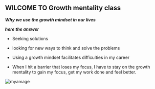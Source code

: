 ## WILCOME TO Growth mentality class



***Why we use the growth mindset in our lives***

***here the answer*** 

 - Seeking solutions
 
 - looking for new ways to think and solve the problems
 
 - Using a growth mindset facilitates difficulties in my career
 
 - When I hit a barrier that loses my focus, I have to stay on the growth mentality to gain my focus, get my work done and feel better.



![myamage](https://up.graaam.com/forums/828197/01565209909.jpg)
